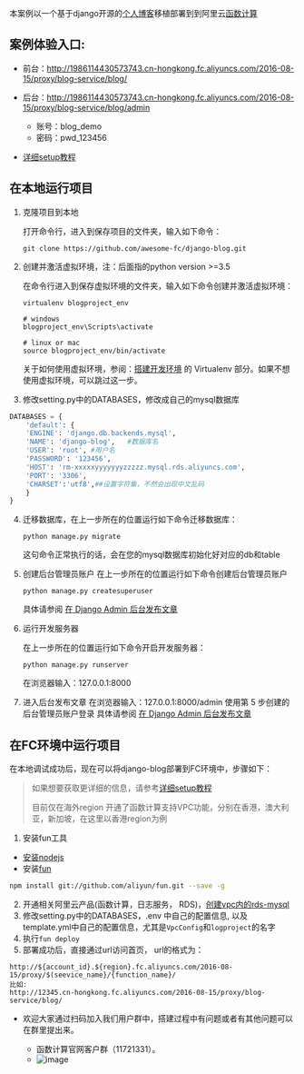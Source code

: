 本案例以一个基于django开源的[个人博客](https://github.com/zmrenwu/django-blog-tutorial)移植部署到到阿里云[函数计算](https://help.aliyun.com/document_detail/52895.html?spm=a2c4g.11186623.6.539.9WhlbL)

## 案例体验入口:
- 前台：http://1986114430573743.cn-hongkong.fc.aliyuncs.com/2016-08-15/proxy/blog-service/blog/
- 后台：http://1986114430573743.cn-hongkong.fc.aliyuncs.com/2016-08-15/proxy/blog-service/blog/admin
  - 账号：blog_demo
  - 密码：pwd_123456

- [详细setup教程](https://yq.aliyun.com/articles/603249)

## 在本地运行项目

1. 克隆项目到本地

   打开命令行，进入到保存项目的文件夹，输入如下命令：

   ```
   git clone https://github.com/awesome-fc/django-blog.git
   ```

2. 创建并激活虚拟环境，注：后面指的python version >=3.5

   在命令行进入到保存虚拟环境的文件夹，输入如下命令创建并激活虚拟环境：

   ```
   virtualenv blogproject_env

   # windows
   blogproject_env\Scripts\activate

   # linux or mac
   source blogproject_env/bin/activate
   ```

   关于如何使用虚拟环境，参阅：[搭建开发环境](http://zmrenwu.com/post/3/) 的 Virtualenv 部分。如果不想使用虚拟环境，可以跳过这一步。

3. 修改setting.py中的DATABASES，修改成自己的mysql数据库
``` python
DATABASES = {
    'default': {
    'ENGINE': 'django.db.backends.mysql',
    'NAME': 'django-blog',   #数据库名
    'USER': 'root', #用户名
    'PASSWORD': '123456',
    'HOST': 'rm-xxxxxyyyyyyyzzzzz.mysql.rds.aliyuncs.com',
    'PORT': '3306',
    'CHARSET':'utf8',##设置字符集，不然会出现中文乱码
    }
}
```

4. 迁移数据库，在上一步所在的位置运行如下命令迁移数据库：
   ```
   python manage.py migrate
   ```
   这句命令正常执行的话，会在您的mysql数据库初始化好对应的db和table

5. 创建后台管理员账户
   在上一步所在的位置运行如下命令创建后台管理员账户

   ```
   python manage.py createsuperuser
   ```

   具体请参阅 [在 Django Admin 后台发布文章](http://zmrenwu.com/post/9/)

6. 运行开发服务器

   在上一步所在的位置运行如下命令开启开发服务器：

   ```
   python manage.py runserver
   ```

   在浏览器输入：127.0.0.1:8000

7. 进入后台发布文章
   在浏览器输入：127.0.0.1:8000/admin
   使用第 5 步创建的后台管理员账户登录
   具体请参阅 [在 Django Admin 后台发布文章](http://zmrenwu.com/post/9/)
  
## 在FC环境中运行项目
在本地调试成功后，现在可以将django-blog部署到FC环境中，步骤如下：
> 如果想要获取更详细的信息，请参考[详细setup教程](https://yq.aliyun.com/articles/603249)
>
> 目前仅在海外region 开通了函数计算支持VPC功能，分别在香港，澳大利亚，新加坡，在这里以香港region为例

1. 安装fun工具
  - [安装nodejs](https://www.liaoxuefeng.com/wiki/001434446689867b27157e896e74d51a89c25cc8b43bdb3000/00143450141843488beddae2a1044cab5acb5125baf0882000) 
  - 安装[fun](https://github.com/aliyun/fun) 
  
  ```bash
  npm install git://github.com/aliyun/fun.git --save -g
  ```

2. 开通相关阿里云产品(函数计算，日志服务， RDS)，[创建vpc内的rds-mysql](https://yq.aliyun.com/articles/603249#setup-detail)
3. 修改setting.py中的DATABASES，.env 中自己的配置信息, 以及template.yml中自己的配置信息，尤其是`VpcConfig`和`logproject`的名字
4. 执行`fun deploy`
5. 部署成功后，直接通过url访问首页， url的格式为：
```plain
http://${account_id}.${region}.fc.aliyuncs.com/2016-08-15/proxy/$(seevice_name}/{function_name}/
比如:
http://12345.cn-hongkong.fc.aliyuncs.com/2016-08-15/proxy/blog-service/blog/
```

* 欢迎大家通过扫码加入我们用户群中，搭建过程中有问题或者有其他问题可以在群里提出来。

   - 函数计算官网客户群（11721331）。
   - ![image](http://fc-public.oss-cn-hangzhou.aliyuncs.com/demo/quick_start/fc-guanwang.png)
